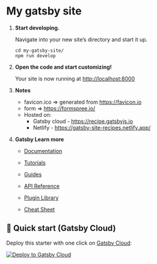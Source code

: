 # My gatsby site

1. **Start developing.**

    Navigate into your new site’s directory and start it up.

    ```shell
    cd my-gatsby-site/
    npm run develop
    ```

2. **Open the code and start customizing!**

    Your site is now running at <http://localhost:8000>

3. **Notes**

    - favicon.ico => generated from <https://favicon.io>
    - form => <https://formspree.io/>
    - Hosted on:
        - Gatsby cloud - <https://recipe.gatsbyjs.io>
        - Netlify - <https://gatsby-site-recipes.netlify.app/>

4. **Gatsby Learn more**

    - [Documentation](https://www.gatsbyjs.com/docs/?utm_source=starter&utm_medium=readme&utm_campaign=minimal-starter-ts)

    - [Tutorials](https://www.gatsbyjs.com/tutorial/?utm_source=starter&utm_medium=readme&utm_campaign=minimal-starter-ts)

    - [Guides](https://www.gatsbyjs.com/tutorial/?utm_source=starter&utm_medium=readme&utm_campaign=minimal-starter-ts)

    - [API Reference](https://www.gatsbyjs.com/docs/api-reference/?utm_source=starter&utm_medium=readme&utm_campaign=minimal-starter-ts)

    - [Plugin Library](https://www.gatsbyjs.com/plugins?utm_source=starter&utm_medium=readme&utm_campaign=minimal-starter-ts)

    - [Cheat Sheet](https://www.gatsbyjs.com/docs/cheat-sheet/?utm_source=starter&utm_medium=readme&utm_campaign=minimal-starter-ts)

## 🚀 Quick start (Gatsby Cloud)

Deploy this starter with one click on [Gatsby Cloud](https://www.gatsbyjs.com/cloud/):

[<img src="https://www.gatsbyjs.com/deploynow.svg" alt="Deploy to Gatsby Cloud">](https://www.gatsbyjs.com/dashboard/deploynow?url=https://github.com/gatsbyjs/gatsby-starter-minimal-ts)
